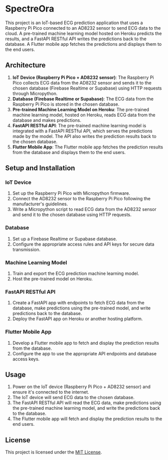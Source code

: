 # SpectreOra

This project is an IoT-based ECG prediction application that uses a Raspberry Pi Pico connected to an AD8232 sensor to send ECG data to the cloud. A pre-trained machine learning model hosted on Heroku predicts the results, and a FastAPI RESTful API writes the predictions back to the database. A Flutter mobile app fetches the predictions and displays them to the end users.

## Architecture

1. **IoT Device (Raspberry Pi Pico + AD8232 sensor)**: The Raspberry Pi Pico collects ECG data from the AD8232 sensor and sends it to the chosen database (Firebase Realtime or Supabase) using HTTP requests through Micropython.
2. **Database (Firebase Realtime or Supabase)**: The ECG data from the Raspberry Pi Pico is stored in the chosen database.
3. **Pre-trained Machine Learning Model on Heroku**: The pre-trained machine learning model, hosted on Heroku, reads ECG data from the database and makes predictions.
4. **FastAPI RESTful API**: The pre-trained machine learning model is integrated with a FastAPI RESTful API, which serves the predictions made by the model. The API also writes the prediction results back to the chosen database.
5. **Flutter Mobile App**: The Flutter mobile app fetches the prediction results from the database and displays them to the end users.

## Setup and Installation

### IoT Device

1. Set up the Raspberry Pi Pico with Micropython firmware.
2. Connect the AD8232 sensor to the Raspberry Pi Pico following the manufacturer's guidelines.
3. Write a Micropython script to read ECG data from the AD8232 sensor and send it to the chosen database using HTTP requests.

### Database

1. Set up a Firebase Realtime or Supabase database.
2. Configure the appropriate access rules and API keys for secure data transmission.

### Machine Learning Model

1. Train and export the ECG prediction machine learning model.
2. Host the pre-trained model on Heroku.

### FastAPI RESTful API

1. Create a FastAPI app with endpoints to fetch ECG data from the database, make predictions using the pre-trained model, and write predictions back to the database.
2. Deploy the FastAPI app on Heroku or another hosting platform.

### Flutter Mobile App

1. Develop a Flutter mobile app to fetch and display the prediction results from the database.
2. Configure the app to use the appropriate API endpoints and database access keys.

## Usage

1. Power on the IoT device (Raspberry Pi Pico + AD8232 sensor) and ensure it's connected to the internet.
2. The IoT device will send ECG data to the chosen database.
3. The FastAPI RESTful API will read the ECG data, make predictions using the pre-trained machine learning model, and write the predictions back to the database.
4. The Flutter mobile app will fetch and display the prediction results to the end users.

## License

This project is licensed under the [MIT License](LICENSE).
